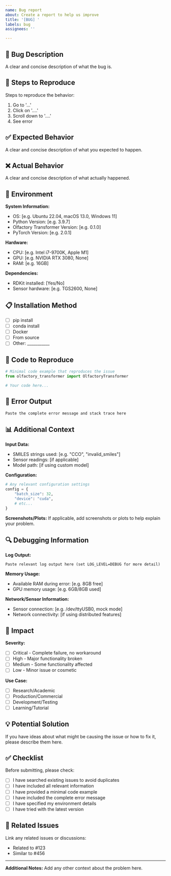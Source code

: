 ```yaml
---
name: Bug report
about: Create a report to help us improve
title: '[BUG] '
labels: bug
assignees: ''

---
```


## 🐛 Bug Description
A clear and concise description of what the bug is.

## 🔄 Steps to Reproduce
Steps to reproduce the behavior:
1. Go to '...'
2. Click on '....'
3. Scroll down to '....'
4. See error

## ✅ Expected Behavior
A clear and concise description of what you expected to happen.

## ❌ Actual Behavior
A clear and concise description of what actually happened.

## 📱 Environment
**System Information:**
- OS: [e.g. Ubuntu 22.04, macOS 13.0, Windows 11]
- Python Version: [e.g. 3.9.7]
- Olfactory Transformer Version: [e.g. 0.1.0]
- PyTorch Version: [e.g. 2.0.1]

**Hardware:**
- CPU: [e.g. Intel i7-9700K, Apple M1]
- GPU: [e.g. NVIDIA RTX 3080, None]
- RAM: [e.g. 16GB]

**Dependencies:**
- RDKit installed: [Yes/No]
- Sensor hardware: [e.g. TGS2600, None]

## 📋 Installation Method
- [ ] pip install
- [ ] conda install  
- [ ] Docker
- [ ] From source
- [ ] Other: ___________

## 📜 Code to Reproduce
```python
# Minimal code example that reproduces the issue
from olfactory_transformer import OlfactoryTransformer

# Your code here...
```

## 📄 Error Output
```
Paste the complete error message and stack trace here
```

## 📊 Additional Context
**Input Data:**
- SMILES strings used: [e.g. "CCO", "invalid_smiles"]
- Sensor readings: [if applicable]
- Model path: [if using custom model]

**Configuration:**
```python
# Any relevant configuration settings
config = {
    "batch_size": 32,
    "device": "cuda",
    # etc...
}
```

**Screenshots/Plots:**
If applicable, add screenshots or plots to help explain your problem.

## 🔍 Debugging Information
**Log Output:**
```
Paste relevant log output here (set LOG_LEVEL=DEBUG for more detail)
```

**Memory Usage:**
- Available RAM during error: [e.g. 8GB free]
- GPU memory usage: [e.g. 6GB/8GB used]

**Network/Sensor Information:**
- Sensor connection: [e.g. /dev/ttyUSB0, mock mode]
- Network connectivity: [if using distributed features]

## 🎯 Impact
**Severity:** 
- [ ] Critical - Complete failure, no workaround
- [ ] High - Major functionality broken
- [ ] Medium - Some functionality affected
- [ ] Low - Minor issue or cosmetic

**Use Case:**
- [ ] Research/Academic
- [ ] Production/Commercial
- [ ] Development/Testing
- [ ] Learning/Tutorial

## 💡 Potential Solution
If you have ideas about what might be causing the issue or how to fix it, please describe them here.

## ✅ Checklist
Before submitting, please check:
- [ ] I have searched existing issues to avoid duplicates
- [ ] I have included all relevant information
- [ ] I have provided a minimal code example
- [ ] I have included the complete error message
- [ ] I have specified my environment details
- [ ] I have tried with the latest version

## 🔗 Related Issues
Link any related issues or discussions:
- Related to #123
- Similar to #456

---
**Additional Notes:**
Add any other context about the problem here.